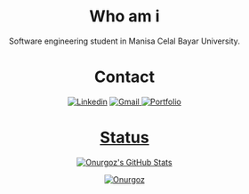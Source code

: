 <div align="center">
<h1>Who am i</h1>
 
Software engineering student in Manisa Celal Bayar University.



<h1>Contact</h1>


<a href="https://www.linkedin.com/in/onurgoz/"><img title="Linkedin" src="https://img.shields.io/badge/-Linkedin-c14438?style=flat-square&logo=Linkedin&logoColor=white&link=https://www.linkedin.com/in/onurgoz"></a>
<a href="mailto:onurgoz98@gmail.com">
<img title="Gmail" 
src="https://img.shields.io/badge/-onurgoz98@gmail.com-c14438?style=flat-square&logo=Gmail&logoColor=white&link=mailto:onurgoz98@gmail.com">
</a>
 <a href="https://www.onurgoz.com">
<img title="Portfolio" src="https://img.shields.io/badge/-www.onurgoz.com-c14438?style=flat-square&logo=&logoColor=white&link=www.onurgoz.com">



 <h1>Status</h1>
 <p align="center">
  <img src="https://github-readme-stats.vercel.app/api?username=onurgoz&&show_icons=true&theme=dark&line_height=27&v=5" alt="Onurgoz's GitHub Stats" /><br>
 </p>
 <p align="center">
 <a href="https://github.com/onurgoz"><img title="Onurgoz" src="https://github-readme-stats.vercel.app/api/top-langs/?username=onurgoz&layout=compact&theme=dark"></a><br>
</p>
</div>
